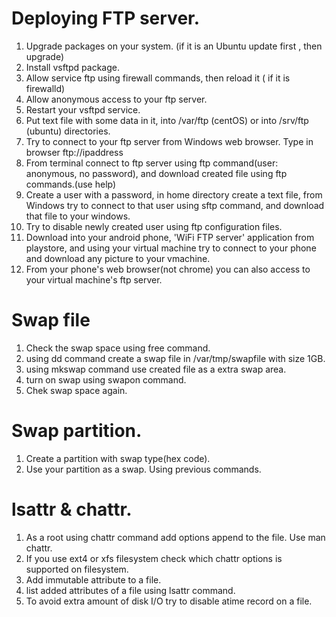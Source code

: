 # Deploying FTP server.
1. Upgrade packages on your system. (if it is an Ubuntu update first , then upgrade)
2. Install vsftpd package.
3. Allow service ftp using firewall commands, then reload it ( if it is firewalld)
4. Allow anonymous access to your ftp server. 
5. Restart your vsftpd service.
6. Put text file with some data in it, into /var/ftp (centOS) or into /srv/ftp (ubuntu) directories.
7. Try to connect to your ftp server from Windows web browser. Type in browser ftp://ipaddress
8. From terminal connect to ftp server using ftp command(user: anonymous, no password), and download created file using ftp commands.(use help)
9. Create a user with a password, in home directory create a text file, from Windows try to connect to that user using sftp command, and download that file to your windows.
10. Try to disable newly created user using ftp configuration files.
11. Download into your android phone, 'WiFi FTP server' application from playstore, and using your virtual machine try to connect to your phone and download any picture to your vmachine. 
12. From your phone's web browser(not chrome) you can also access to your virtual machine's ftp server.

# Swap file
1. Check the swap space using free command. 
2. using dd command create a swap file in /var/tmp/swapfile with size 1GB.
3. using mkswap command use created file as a extra swap area.
4. turn on swap using swapon command.
5. Chek swap space again. 

# Swap partition.
1. Create a partition with swap type(hex code).
2. Use your partition as a swap. Using previous commands.

# lsattr & chattr. 
1. As a root using chattr command add options append to the file. Use man chattr.
2. If you use ext4 or xfs filesystem check which chattr options is supported on filesystem.
3. Add immutable attribute to a file. 
4. list added attributes of a file using lsattr command.
5. To avoid extra amount of disk I/O try to disable atime record on a file.
